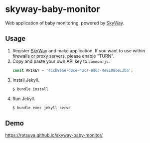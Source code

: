 # skyway-baby-monitor

Web application of baby monitoring, powered by [SkyWay](https://webrtc.ecl.ntt.com/).

## Usage

1. Register [SkyWay](https://webrtc.ecl.ntt.com/) and make application. If you want to use within firewalls or proxy servers, please enable "TURN".
2. Copy and paste your own API key to `common.js`.
   ```js
   const APIKEY = '4ccb9eae-d3ce-43c7-8d63-4e81880e13ba';
   ```
3. Install Jekyll.
   ```bash
   $ bundle install
   ```
4. Run Jekyll.
   ```bash
   $ bundle exec jekyll serve
   ```

## Demo

https://rotsuya.github.io/skyway-baby-monitor/